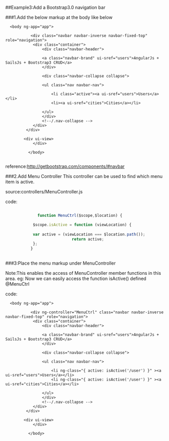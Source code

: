 ##Example3:Add a Bootstrap3.0 navigation bar

###1.Add the below markup at the body like below
```
  <body ng-app="app">
 
           <div class="navbar navbar-inverse navbar-fixed-top" role="navigation">
		    <div class="container">
			    <div class="navbar-header">
			      
				<a class="navbar-brand" ui-sref="users">AngularJs + SailsJs + Bootstrap3 CRUD</a>
			    </div>
			    
			    <div class="navbar-collapse collapse">
				
				<ul class="nav navbar-nav">
				
				    <li class="active"><a ui-sref="users">Users</a></li>
				    <li><a ui-sref="cities">Cities</a></li>
				
				</ul>
			    </div>
			    <!--/.nav-collapse -->
		    </div>
	     </div>
	 
	    <div ui-view>
            </div>
         
          </body>     
	     
```
reference:http://getbootstrap.com/components/#navbar

###2.Add Menu Controller 
This controller can be used to find which menu item is active.

source:controllers/MenuController.js

code:
```javascript

              function MenuCtrl($scope,$location) {

		    $scope.isActive = function (viewLocation) {
		    
			var active = (viewLocation === $location.path());
                             return active;
		    };
	       }
	       
```
###3:Place the menu markup under MenuController

Note:This enables the access of MenuController member functions in this area.
             eg: Now we can easily access the function isActive() defined @MenuCtrl

code:
```
  <body ng-app="app">
 
           <div ng-controller="MenuCtrl" class="navbar navbar-inverse navbar-fixed-top" role="navigation">
		    <div class="container">
			    <div class="navbar-header">
			      
				<a class="navbar-brand" ui-sref="users">AngularJs + SailsJs + Bootstrap3 CRUD</a>
			    </div>
			    
			    <div class="navbar-collapse collapse">
				
				<ul class="nav navbar-nav">
				
				    <li ng-class="{ active: isActive('/user') }" ><a ui-sref="users">Users</a></li>
				    <li ng-class="{ active: isActive('/user') }" ><a ui-sref="cities">Cities</a></li>
				
				</ul>
			    </div>
			    <!--/.nav-collapse -->
		    </div>
	     </div>
	 
	    <div ui-view>
            </div>
         
          </body>     
	     
```